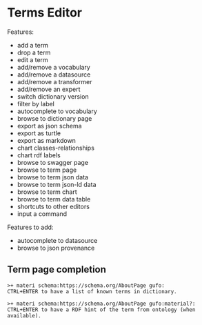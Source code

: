 # Terms Editor

Features:
- add a term
- drop a term
- edit a term
- add/remove a vocabulary
- add/remove a datasource
- add/remove a transformer
- add/remove an expert
- switch dictionary version
- filter by label
- autocomplete to vocabulary
- browse to dictionary page
- export as json schema
- export as turtle
- export as markdown
- chart classes-relationships
- chart rdf labels
- browse to swagger page
- browse to term page
- browse to term json data
- browse to term json-ld data
- browse to term chart
- browse to term data table
- shortcuts to other editors
- input a command

Features to add:
- autocomplete to datasource
- browse to json provenance


## Term page completion

    >+ materi schema:https://schema.org/AboutPage gufo:
    CTRL+ENTER to have a list of known terms in dictionary.

    >+ materi schema:https://schema.org/AboutPage gufo:material?:
    CTRL+ENTER to have a RDF hint of the term from ontology (when available).

